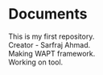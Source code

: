 # Documents
This is my first repository.
<br>
Creator - Sarfraj Ahmad.
<br>
Making WAPT framework.
<br>
Working on tool.
